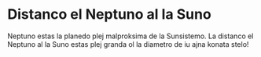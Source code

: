 # Distanco el Neptuno al la Suno

Neptuno estas la planedo plej malproksima de la Sunsistemo. La distanco el
Neptuno al la Suno estas plej granda ol la diametro de iu ajna konata stelo!
